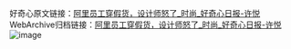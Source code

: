 好奇心原文链接：[阿里员工穿假货，设计师怒了_时尚_好奇心日报-许悦](https://www.qdaily.com/articles/3481.html)
WebArchive归档链接：[阿里员工穿假货，设计师怒了_时尚_好奇心日报-许悦](http://web.archive.org/web/20190623152315/https://www.qdaily.com/articles/3481.html)
![image](http://ww3.sinaimg.cn/large/007d5XDply1g3vb38kfspj30u04fn4qp)